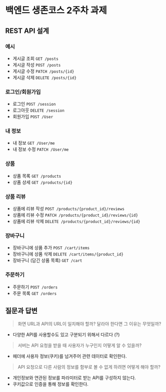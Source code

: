 # 백엔드 생존코스 2주차 과제

## REST API 설계

### 예시

- 게시글 조회 `GET /posts`
- 게시글 작성 `POST /posts`
- 게시글 수정 `PATCH /posts/{id}`
- 게시글 삭제 `DELETE /posts/{id}`

### 로그인/회원가입

- 로그인 `POST /session`
- 로그아웃 `DELETE /session`
- 회원가입 `POST /User`

### 내 정보

- 내 정보 `GET /User/me`
- 내 정보 수정 `PATCH /User/me`

### 상품

- 상품 목록 `GET /products`
- 상품 상세 `GET /products/{id}`

### 상품 리뷰

- 상품에 리뷰 작성 `POST /products/{product_id}/reviews`
- 상품에 리뷰 수정 `PATCH /products/{product_id}/reviews/{id}`
- 상품에 리뷰 삭제 `DELETE /products/{product_id}/reviews/{id}`

### 장바구니

- 장바구니에 상품 추가 `POST /cart/items`
- 장바구니에 상품 삭제 `DELETE /cart/items/{product_id}`
- 장바구니 (담긴 상품 목록) `GET /cart`

### 주문하기

- 주문하기 `POST /orders`
- 주문 목록 `GET /orders`

## 질문과 답변

> 화면 URL과 API의 URL이 일치해야 할까? 달라야 한다면 그 이유는 무엇일까?

* 다양한 API를 사용할수도 있고 구분되기 위해서 다르다 (?)

> 서버는 API 요청을 받을 때 사용자가 누구인지 어떻게 알 수 있을까?

* 헤더에 사용자 정보(쿠키)를 넘겨주어 관련 데이터로 확인한다.

> API 요청으로 다른 사람의 정보를 함부로 볼 수 없게 하려면 어떻게 해야 할까?

* 개인정보와 연관된 정보를 파라미터로 받는 API를 구성하지 않는다.
* 쿠키값으로 인증을 통해 정보를 확인한다.